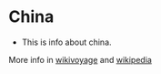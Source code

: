 # China

- This is info about china.

More info in [wikivoyage](https://en.wikivoyage.org/wiki/China) and [wikipedia](https://en.wikipedia.org/wiki/China)
